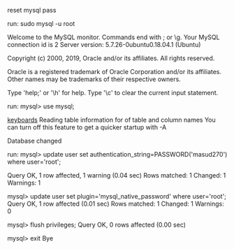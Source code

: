 reset mysql pass

run: sudo mysql -u root


Welcome to the MySQL monitor.  Commands end with ; or \g.
Your MySQL connection id is 2
Server version: 5.7.26-0ubuntu0.18.04.1 (Ubuntu)

Copyright (c) 2000, 2019, Oracle and/or its affiliates. All rights reserved.

Oracle is a registered trademark of Oracle Corporation and/or its
affiliates. Other names may be trademarks of their respective
owners.

Type 'help;' or '\h' for help. Type '\c' to clear the current input statement.


run:  mysql> use mysql;

<a href="https://www.computerkeyboard.net">keyboards</a>  Reading table information for  of table and column names
You can turn off this feature to get a quicker startup with -A

Database changed

run:  mysql> update user set authentication_string=PASSWORD('masud270') where user='root';

Query OK, 1 row affected, 1 warning (0.04 sec)
Rows matched: 1  Changed: 1  Warnings: 1

mysql> update user set plugin='mysql_native_password' where user='root';
Query OK, 1 row affected (0.01 sec)
Rows matched: 1  Changed: 1  Warnings: 0

mysql> flush privileges;
Query OK, 0 rows affected (0.00 sec)

mysql> exit
Bye
